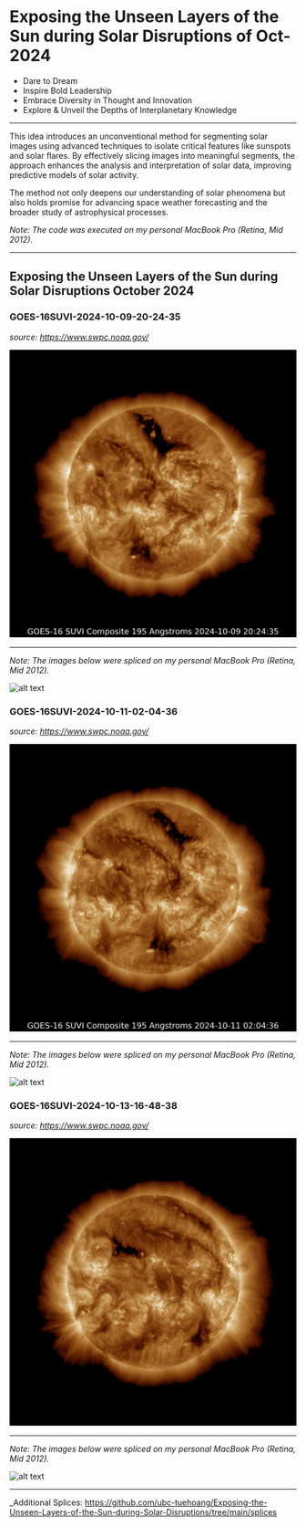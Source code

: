 # Exposing the Unseen Layers of the Sun during Solar Disruptions of Oct-2024

- Dare to Dream
- Inspire Bold Leadership
- Embrace Diversity in Thought and Innovation
- Explore & Unveil the Depths of Interplanetary Knowledge

----------------------

This idea introduces an unconventional method for segmenting solar images using advanced techniques to isolate critical features like sunspots and solar flares. By effectively slicing images into meaningful segments, the approach enhances the analysis and interpretation of solar data, improving predictive models of solar activity.

The method not only deepens our understanding of solar phenomena but also holds promise for advancing space weather forecasting and the broader study of astrophysical processes.

_Note: The code was executed on my personal MacBook Pro (Retina, Mid 2012)._

-----------------------

## Exposing the Unseen Layers of the Sun during Solar Disruptions October 2024

### GOES-16SUVI-2024-10-09-20-24-35

_source: https://www.swpc.noaa.gov/_

![alt text](image-3.png)

---------------

_Note: The images below were spliced on my personal MacBook Pro (Retina, Mid 2012)._

![alt text](image-4.png)


### GOES-16SUVI-2024-10-11-02-04-36

_source: https://www.swpc.noaa.gov/_

![alt text](image.png)

---------------

_Note: The images below were spliced on my personal MacBook Pro (Retina, Mid 2012)._

![alt text](image-1.png)

### GOES-16SUVI-2024-10-13-16-48-38

_source: https://www.swpc.noaa.gov/_

![alt text](image-5.png)

---------------

_Note: The images below were spliced on my personal MacBook Pro (Retina, Mid 2012)._

![alt text](image-2.png)

---------------

_Additional Splices: https://github.com/ubc-tuehoang/Exposing-the-Unseen-Layers-of-the-Sun-during-Solar-Disruptions/tree/main/splices
